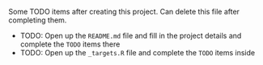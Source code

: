 Some TODO items after creating this project. Can delete this file after completing them.

- TODO: Open up the `README.md` file and fill in the project details and complete the `TODO` items there
- TODO: Open up the `_targets.R` file and complete the `TODO` items inside
